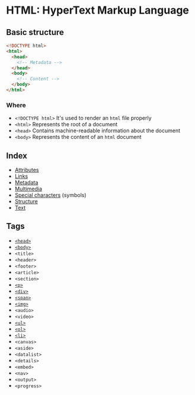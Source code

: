 # HTML: HyperText Markup Language

## Basic structure

```html
<!DOCTYPE html>
<html>
  <head>
    <!-- Metadata -->
  </head>
  <body>
    <!-- Content -->
  </body>
</html>
```

### Where

- `<!DOCTYPE html>` It's used to render an `html` file properly
- `<html>` Represents the root of a document
- `<head>` Contains machine-readable information about the document
- `<body>` Represents the content of an `html` document

## Index

- [Attributes](attributes.md)
- [Links](links.md)
- [Metadata](metadata.md)
- [Multimedia](multimedia.md)
- [Special characters](special_chars.md) (symbols)
- [Structure](structure.md)
- [Text](text.md)

## Tags

- [`<head>`](#basic-structure)
- [`<body>`](#basic-structure)
- `<title>`
- `<header>`
- `<footer>`
- `<article>`
- `<section>`
- [`<p>`](text.md#paragraph)
- [`<div>`](structure.md#content-divisor)
- [`<span>`](structure.md#content-span)
- [`<img>`](multimedia.md#image-embed)
- `<audio>`
- `<video>`
- [`<ul>`](structure.md#lists)
- [`<ol>`](structure.md#lists)
- [`<li>`](structure.md#lists)
- `<canvas>`
- `<aside>`
- `<datalist>`
- `<details>`
- `<embed>`
- `<nav>`
- `<output>`
- `<progress>`
